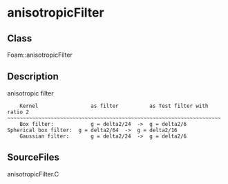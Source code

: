 # anisotropicFilter 
## Class
Foam::anisotropicFilter

## Description
anisotropic filter

```
    Kernel                 as filter          as Test filter with ratio 2
~~~~~~~~~~~~~~~~~~~~~~~~~~~~~~~~~~~~~~~~~~~~~~~~~~~~~~~~~~~~~~~~~~~~~
    Box filter:            g = delta2/24  ->  g = delta2/6
Spherical box filter:  g = delta2/64  ->  g = delta2/16
    Gaussian filter:       g = delta2/24  ->  g = delta2/6
```

## SourceFiles
anisotropicFilter.C


